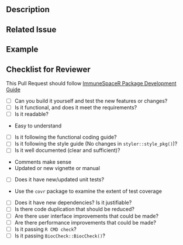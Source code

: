 <!-- DO NOT SHARE YOUR USERNAME/PASSWORD, OR API KEYS/TOKENS IN THIS ISSUE -->

<!--- Provide a general summary of your changes in the Title above -->

## Description
<!--- Describe your changes in detail -->


## Related Issue
<!--- if this closes an issue make sure include e.g., "fix #4" or similar - or if just relates to an issue make sure to mention it like "#4" -->


## Example
<!--- if introducing a new feature or changing behavior of existing methods/functions, include an example if possible to do in brief form -->

<!--- Did you remember to include tests? Unless you're just changing grammar, please include new tests for your change -->


## Checklist for Reviewer

<!---  Reviewing code is a lot of work for both code owner and reviewer. The purpose of the following checklists is to set expectations for the code review and reduce time spent on reading the code --->
<!--- Code owners, please respect reviewer's time. Reviewers, please be respectful and kind to the code owners in your reviews --->

This Pull Request should follow [ImmuneSpaceR Package Development Guide](
https://github.com/RGLab/ImmuneSpaceR/blob/main/CONTRIBUTING.md#package-development-guide)

* [ ]  Can you build it yourself and test the new features or changes?
* [ ]  Is it functional, and does it meet the requirements?
* [ ]  Is it readable?
  * Easy to understand
* [ ]  Is it following the functional coding guide?
* [ ]  Is it following the style guide (No changes in `styler::style_pkg()`)?
* [ ]  Is it well documented (clear and sufficient)?
  * Comments make sense
  * Updated or new vignette or manual
* [ ]  Does it have new/updated unit tests?
  * Use the `covr` package to examine the extent of test coverage
* [ ]  Does it have new dependencies? Is it justifiable?
* [ ]  Is there code duplication that should be reduced?
* [ ]  Are there user interface improvements that could be made?
* [ ]  Are there performance improvements that could be made?
* [ ]  Is it passing `R CMD check`?
* [ ]  Is it passing `BiocCheck::BiocCheck()`?
